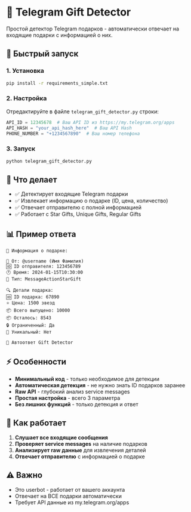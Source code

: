 # 🎁 Telegram Gift Detector

Простой детектор Telegram подарков - автоматически отвечает на входящие подарки с информацией о них.

## 🚀 Быстрый запуск

### 1. Установка

```bash
pip install -r requirements_simple.txt
```

### 2. Настройка

Отредактируйте в файле `telegram_gift_detector.py` строки:

```python
API_ID = 12345678  # Ваш API ID из https://my.telegram.org/apps
API_HASH = "your_api_hash_here"  # Ваш API Hash
PHONE_NUMBER = "+1234567890"  # Ваш номер телефона
```

### 3. Запуск

```bash
python telegram_gift_detector.py
```

## 🎯 Что делает

- ✅ Детектирует входящие Telegram подарки
- ✅ Извлекает информацию о подарке (ID, цена, количество)
- ✅ Отвечает отправителю с полной информацией
- ✅ Работает с Star Gifts, Unique Gifts, Regular Gifts

## 📊 Пример ответа

```
🎁 Информация о подарке:

👤 От: @username (Имя Фамилия)
🆔 ID отправителя: 123456789
🕐 Время: 2024-01-15T10:30:00
🎯 Тип: MessageActionStarGift

🔍 Детали подарка:
🆔 ID подарка: 67890
⭐ Цена: 1500 звезд
📦 Всего выпущено: 10000
📦 Осталось: 8543
🔒 Ограниченный: Да
💎 Уникальный: Нет

🤖 Автоответ Gift Detector
```

## ⚡ Особенности

- **Минимальный код** - только необходимое для детекции
- **Автоматическая детекция** - не нужно знать ID подарков заранее
- **Raw API** - глубокий анализ service messages
- **Простая настройка** - всего 3 параметра
- **Без лишних функций** - только детекция и ответ

## 🔧 Как работает

1. **Слушает все входящие сообщения**
2. **Проверяет service messages** на наличие подарков
3. **Анализирует raw данные** для извлечения деталей
4. **Отвечает отправителю** с информацией о подарке

## ⚠️ Важно

- Это userbot - работает от вашего аккаунта
- Отвечает на ВСЕ подарки автоматически
- Требует API данные из my.telegram.org/apps